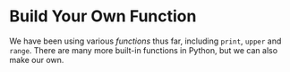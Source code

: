 # Build Your Own Function

We have been using various _functions_ thus far, including `print`, `upper` and `range`. There are many more built-in functions in Python, but we can also make our own. 